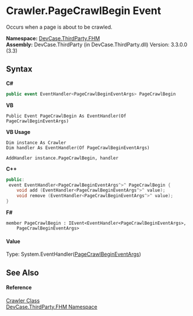 # Crawler.PageCrawlBegin Event
 

Occurs when a page is about to be crawled.

**Namespace:**&nbsp;<a href="N_DevCase_ThirdParty_FHM">DevCase.ThirdParty.FHM</a><br />**Assembly:**&nbsp;DevCase.ThirdParty (in DevCase.ThirdParty.dll) Version: 3.3.0.0 (3.3)

## Syntax

**C#**<br />
``` C#
public event EventHandler<PageCrawlBeginEventArgs> PageCrawlBegin
```

**VB**<br />
``` VB
Public Event PageCrawlBegin As EventHandler(Of PageCrawlBeginEventArgs)
```

**VB Usage**<br />
``` VB Usage
Dim instance As Crawler
Dim handler As EventHandler(Of PageCrawlBeginEventArgs)

AddHandler instance.PageCrawlBegin, handler

```

**C++**<br />
``` C++
public:
 event EventHandler<PageCrawlBeginEventArgs^>^ PageCrawlBegin {
	void add (EventHandler<PageCrawlBeginEventArgs^>^ value);
	void remove (EventHandler<PageCrawlBeginEventArgs^>^ value);
}
```

**F#**<br />
``` F#
member PageCrawlBegin : IEvent<EventHandler<PageCrawlBeginEventArgs>,
    PageCrawlBeginEventArgs>

```


#### Value
Type: System.EventHandler(<a href="T_DevCase_ThirdParty_FHM_Eventing_PageCrawlBeginEventArgs">PageCrawlBeginEventArgs</a>)

## See Also


#### Reference
<a href="T_DevCase_ThirdParty_FHM_Crawler">Crawler Class</a><br /><a href="N_DevCase_ThirdParty_FHM">DevCase.ThirdParty.FHM Namespace</a><br />